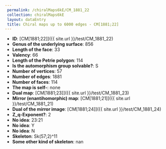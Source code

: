 ```yaml
--- 
 permalink: /chiralMaps6kE/CM_1881_22 
 collection: chiralMaps6kE
 layout: dataEntry
 title: Chiral maps up to 6000 edges - CM[1881;22]
---
```


- **ID**: [CM[1881;22]]({{ site.url }}/test/CM_1881_22)
- **Genus of the underlying surface**: 856
- **Length of the face**: 33
- **Valency**: 66
- **Length of the Petrie polygon**: 114
- **Is the automorphism group solvable?**: S
- **Number of vertices**: 57
- **Number of edges**: 1881
- **Number of faces**: 114
- **The map is self-**: none
- **Dual map**: [CM[1881;23]]({{ site.url }}/test/CM_1881_23)
- **Mirror (enantihomorphic) map**: [CM[1881;21]]({{ site.url }}/test/CM_1881_21)
- **Dual of the mirror image**: [CM[1881;24]]({{ site.url }}/test/CM_1881_24)
- **Z_q-Exponent?**: 2
- **No idea**:  23:21
- **No idea**: Y
- **No idea**: N
- **Skeleton**: Sk(57;2)^11
- **Some other kind of skeleton**: nan
